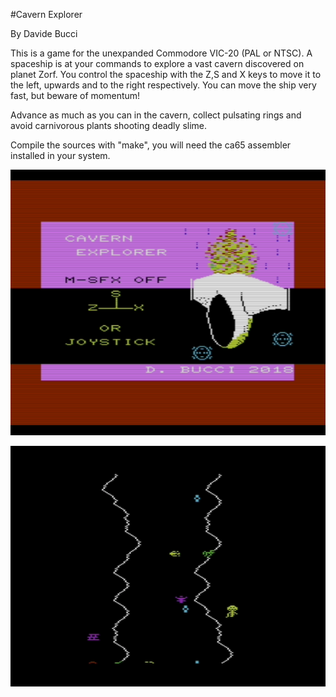 #Cavern Explorer

By Davide Bucci

This is a game for the unexpanded Commodore VIC-20 (PAL or NTSC).
A spaceship is at your commands to explore a vast cavern discovered on planet Zorf.
You control the spaceship with the Z,S and X keys to move it to the left, upwards and to the right respectively.
You can move the ship very fast, but beware of momentum!

Advance as much as you can in the cavern, collect pulsating rings and avoid carnivorous plants shooting deadly slime.

Compile the sources with "make", you will need the ca65 assembler installed in your system.

![Loader](https://github.com/DarwinNE/vic20-cavern-exp/blob/master/Busy_Being_Born/loader1.png)

![The game](https://github.com/DarwinNE/vic20-cavern-exp/blob/master/Busy_Being_Born/game.png)


